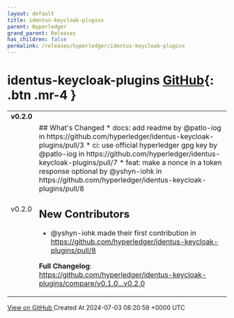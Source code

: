 ```yaml
---
layout: default
title: identus-keycloak-plugins
parent: Hyperledger
grand_parent: Releases
has_children: false
permalink: /releases/hyperledger/identus-keycloak-plugins
---
```


# identus-keycloak-plugins <span class="fs-3 right-align">[GitHub](https://github.com/hyperledger/identus-keycloak-plugins){: .btn .mr-4 }</span>


<div>
    <table>
        <tr>
            <td colspan="2">
                <b>
                    v0.2.0
                </b>
            </td>
        </tr>
        <tr>
            <td>
                <span class="chip">
                    v0.2.0
                </span>
            </td>
            <td>
                ## What's Changed
* docs: add readme by @patlo-iog in https://github.com/hyperledger/identus-keycloak-plugins/pull/3
* ci: use official hyperledger gpg key by @patlo-iog in https://github.com/hyperledger/identus-keycloak-plugins/pull/7
* feat: make a nonce in a token response optional by @yshyn-iohk in https://github.com/hyperledger/identus-keycloak-plugins/pull/8

## New Contributors
* @yshyn-iohk made their first contribution in https://github.com/hyperledger/identus-keycloak-plugins/pull/8

**Full Changelog**: https://github.com/hyperledger/identus-keycloak-plugins/compare/v0.1.0...v0.2.0
            </td>
        </tr>
    </table>
    <a href="https://github.com/hyperledger/identus-keycloak-plugins/releases/tag/v0.2.0" class=".btn">
        View on GitHub
    </a>
    <span class="right-align">
        Created At 2024-07-03 08:20:59 +0000 UTC
    </span>
</div>

